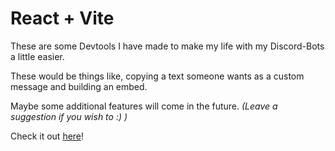 # React + Vite

These are some Devtools I have made to make my life with my Discord-Bots a little easier.

These would be things like, copying a text someone wants as a custom message and building an embed.

Maybe some additional features will come in the future. *(Leave a suggestion if you wish to :) )*

Check it out [here](https://dev.muazugur.com)!